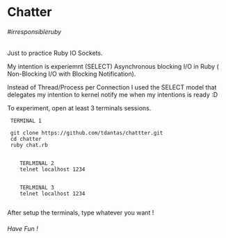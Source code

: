 # Chatter
###### #irresponsibleruby

Just to practice Ruby IO Sockets.  

My intention is experiemnt (SELECT) Asynchronous blocking I/O in Ruby ( Non-Blocking I/O with Blocking Notification).

Instead of Thread/Process per Connection I used the SELECT model that delegates my intention to kernel notify me when my intentions is ready :D

To experiment, open at least 3 terminals sessions.

````
 TERMINAL 1
 
 git clone https://github.com/tdantas/chattter.git
 cd chatter
 ruby chat.rb
 
```` 

````
	TERLMINAL 2
	telnet localhost 1234 
 
```` 


````
	TERLMINAL 3
	telnet localhost 1234 
 
```` 


After setup the terminals, type whatever you want ! 

###### Have Fun !

